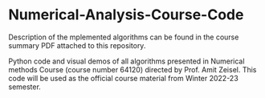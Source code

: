 # Numerical-Analysis-Course-Code

Description of the mplemented algorithms can be found in the course summary PDF attached to this repository.

Python code and visual demos of all algorithms presented in Numerical methods Course (course number 64120) directed by Prof. Amit Zeisel.
This code will be used as the official course material from Winter 2022-23 semester.
